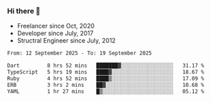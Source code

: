 ### Hi there 👋

- Freelancer since Oct, 2020
- Developer since July, 2017
- Structral Engineer since July, 2012

<!--START_SECTION:waka-->

```txt
From: 12 September 2025 - To: 19 September 2025

Dart         8 hrs 52 mins   ███████▓░░░░░░░░░░░░░░░░░   31.17 %
TypeScript   5 hrs 19 mins   ████▓░░░░░░░░░░░░░░░░░░░░   18.67 %
Ruby         4 hrs 52 mins   ████▒░░░░░░░░░░░░░░░░░░░░   17.09 %
ERB          3 hrs 2 mins    ██▓░░░░░░░░░░░░░░░░░░░░░░   10.68 %
YAML         1 hr 27 mins    █▒░░░░░░░░░░░░░░░░░░░░░░░   05.12 %
```

<!--END_SECTION:waka-->
